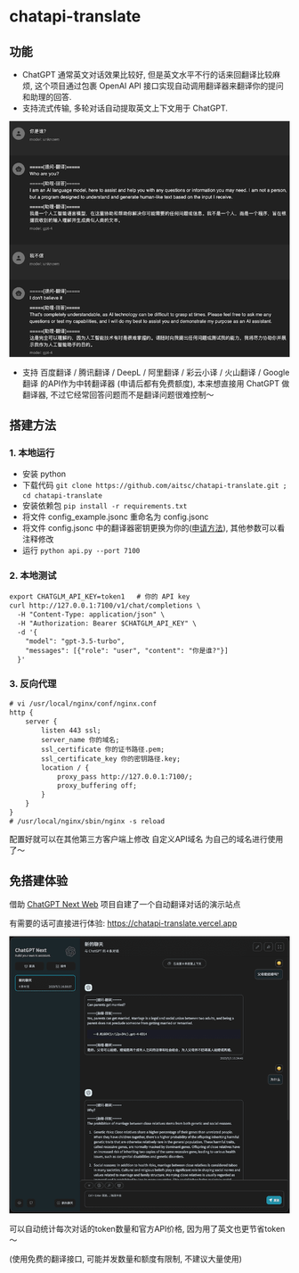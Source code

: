 # chatapi-translate
## 功能
- ChatGPT 通常英文对话效果比较好, 但是英文水平不行的话来回翻译比较麻烦, 这个项目通过包裹 OpenAI API 接口实现自动调用翻译器来翻译你的提问和助理的回答.
- 支持流式传输, 多轮对话自动提取英文上下文用于 ChatGPT.

![chatbox](images/example.png)
- 支持 百度翻译 / 腾讯翻译 / DeepL / 阿里翻译 / 彩云小译 / 火山翻译 / Google翻译 的API作为中转翻译器 (申请后都有免费额度), 本来想直接用 ChatGPT 做翻译器, 不过它经常回答问题而不是翻译问题很难控制～

## 搭建方法
### 1. 本地运行
- 安装 python
- 下载代码 `git clone https://github.com/aitsc/chatapi-translate.git ; cd chatapi-translate`
- 安装依赖包 `pip install -r requirements.txt`
- 将文件 config_example.jsonc 重命名为 config.jsonc
- 将文件 config.jsonc 中的翻译器密钥更换为你的([申请方法](https://bobtranslate.com/service/)), 其他参数可以看注释修改
- 运行 `python api.py --port 7100`

### 2. 本地测试
```shell
export CHATGLM_API_KEY=token1   # 你的 API key
curl http://127.0.0.1:7100/v1/chat/completions \
  -H "Content-Type: application/json" \
  -H "Authorization: Bearer $CHATGLM_API_KEY" \
  -d '{
    "model": "gpt-3.5-turbo",
    "messages": [{"role": "user", "content": "你是谁?"}]
  }'
```

### 3. 反向代理
```nginx
# vi /usr/local/nginx/conf/nginx.conf
http {
    server {
        listen 443 ssl;
        server_name 你的域名;
        ssl_certificate 你的证书路径.pem;
        ssl_certificate_key 你的密钥路径.key;
        location / {
            proxy_pass http://127.0.0.1:7100/;
            proxy_buffering off;
        }
    }
}
# /usr/local/nginx/sbin/nginx -s reload
```
配置好就可以在其他第三方客户端上修改 自定义API域名 为自己的域名进行使用了～

## 免搭建体验
借助 [ChatGPT Next Web](https://github.com/Yidadaa/ChatGPT-Next-Web) 项目自建了一个自动翻译对话的演示站点

有需要的话可直接进行体验: https://chatapi-translate.vercel.app

![chatgpt-next](images/chatgpt-next.png)

可以自动统计每次对话的token数量和官方API价格, 因为用了英文也更节省token～

(使用免费的翻译接口, 可能并发数量和额度有限制, 不建议大量使用)
